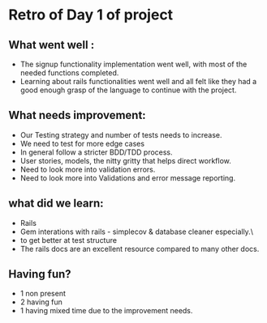 # Retro of Day 1 of project

## What went well :

- The signup functionality implementation went well, with most of the needed functions completed.
- Learning about rails functionalities went well and all felt like they had a good enough grasp of the language to continue with the project.

## What needs improvement:

- Our Testing strategy and number of tests needs to increase.
- We need to test for more edge cases
- In general follow a stricter BDD/TDD process.
- User stories, models, the nitty gritty that helps direct workflow.
- Need to look more into validation errors.
- Need to look more into Validations and error message reporting.

## what did we learn:
- Rails
- Gem interations with rails - simplecov & database cleaner especially.\
- to get better at test structure
- The rails docs are an excellent resource compared to many other docs.

## Having fun?
- 1 non present
- 2 having fun
- 1 having mixed time due to the improvement needs.
